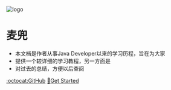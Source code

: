 ![logo](https://docsify.js.org/_media/icon.svg)

# 麦兜

- 本文档是作者从事Java Developer以来的学习历程，旨在为大家
- 提供一个较详细的学习教程，另一方面是
- 对过去的总结，方便以后查阅

[:octocat:GitHub](https://github.com/dqcer/docs.git)
[:dart:Get Started](java/object.md)
